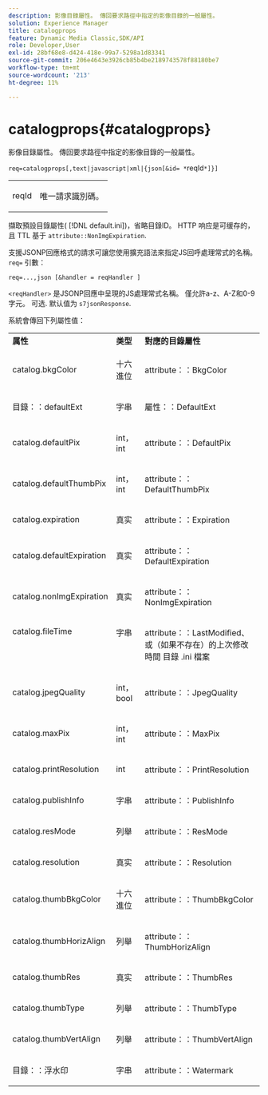 ```yaml
---
description: 影像目錄屬性。 傳回要求路徑中指定的影像目錄的一般屬性。
solution: Experience Manager
title: catalogprops
feature: Dynamic Media Classic,SDK/API
role: Developer,User
exl-id: 28bf68e8-d424-418e-99a7-5298a1d83341
source-git-commit: 206e4643e3926cb85b4be2189743578f88180be7
workflow-type: tm+mt
source-wordcount: '213'
ht-degree: 11%

---
```


# catalogprops{#catalogprops}

影像目錄屬性。 傳回要求路徑中指定的影像目錄的一般屬性。

`req=catalogprops[,text|javascript|xml|{json[&id= *`reqId`*]}]`

<table id="simpletable_D1D9183C08834005B482B103CEF2EDA9"> 
 <tr class="strow"> 
  <td class="stentry"> <p><span class="codeph"><span class="varname"> reqId</span></span> </p> </td> 
  <td class="stentry"> <p>唯一請求識別碼。 </p></td> 
 </tr> 
</table>

擷取預設目錄屬性( [!DNL default.ini])，省略目錄ID。 HTTP 响应是可缓存的，且 TTL 基于 `attribute::NonImgExpiration`.

支援JSONP回應格式的請求可讓您使用擴充語法來指定JS回呼處理常式的名稱。 `req=` 引數：

`req=...,json [&handler = reqHandler ]`

`<reqHandler>` 是JSONP回應中呈現的JS處理常式名稱。 僅允許a-z、A-Z和0-9字元。 可选. 默认值为 `s7jsonResponse`.

系統會傳回下列屬性值：

<table id="table_DEC26CBF274945298BA81B5E2E2F331D"> 
 <tbody> 
  <tr> 
   <td> <b> 属性</b> </td> 
   <td> <b> 类型</b> </td> 
   <td> <b> 對應的目錄屬性</b> </td> 
  </tr> 
  <tr> 
   <td> <p> <span class="codeph"> catalog.bkgColor</span> </p> </td> 
   <td> <p> 十六進位 </p> </td> 
   <td> <p> <span class="codeph"> attribute：：BkgColor</span> </p> </td> 
  </tr> 
  <tr> 
   <td> <p> <span class="codeph"> 目錄：：defaultExt</span> </p> </td> 
   <td> <p> 字串 </p> </td> 
   <td> <p> <span class="codeph"> 屬性：：DefaultExt</span> </p> </td> 
  </tr> 
  <tr> 
   <td> <p> <span class="codeph"> catalog.defaultPix</span> </p> </td> 
   <td> <p> int，int </p> </td> 
   <td> <p> <span class="codeph"> attribute：：DefaultPix</span> </p> </td> 
  </tr> 
  <tr> 
   <td> <p> <span class="codeph"> catalog.defaultThumbPix</span> </p> </td> 
   <td> <p> int，int </p> </td> 
   <td> <p> <span class="codeph"> attribute：：DefaultThumbPix</span> </p> </td> 
  </tr> 
  <tr> 
   <td> <p> <span class="codeph"> catalog.expiration</span> </p> </td> 
   <td> <p> 真实 </p> </td> 
   <td> <p> <span class="codeph"> attribute：：Expiration</span> </p> </td> 
  </tr> 
  <tr> 
   <td> <p> <span class="codeph"> catalog.defaultExpiration</span> </p> </td> 
   <td> <p> 真实 </p> </td> 
   <td> <p> <span class="codeph"> attribute：：DefaultExpiration</span> </p> </td> 
  </tr> 
  <tr> 
   <td> <p> <span class="codeph"> catalog.nonImgExpiration</span> </p> </td> 
   <td> <p> 真实 </p> </td> 
   <td> <p> <span class="codeph"> attribute：：NonImgExpiration</span> </p> </td> 
  </tr> 
  <tr valign="top"> 
   <td> <p> <span class="codeph"> catalog.fileTime</span> </p> </td> 
   <td> <p> 字串 </p> </td> 
   <td> <p> <span class="codeph"> attribute：：LastModified</span>、或（如果不存在）的上次修改時間 <span class="varname"> 目錄</span><span class="filepath"> .ini</span> 檔案 </p> </td> 
  </tr> 
  <tr> 
   <td> <p> <span class="codeph"> catalog.jpegQuality</span> </p> </td> 
   <td> <p> int，bool </p> </td> 
   <td> <p> <span class="codeph"> attribute：：JpegQuality</span> </p> </td> 
  </tr> 
  <tr> 
   <td> <p> <span class="codeph"> catalog.maxPix</span> </p> </td> 
   <td> <p> int，int </p> </td> 
   <td> <p> <span class="codeph"> attribute：：MaxPix</span> </p> </td> 
  </tr> 
  <tr> 
   <td> <p> <span class="codeph"> catalog.printResolution</span> </p> </td> 
   <td> <p> int </p> </td> 
   <td> <p> <span class="codeph"> attribute：：PrintResolution</span> </p> </td> 
  </tr> 
  <tr> 
   <td> <p> <span class="codeph"> catalog.publishInfo</span> </p> </td> 
   <td> <p> 字串 </p> </td> 
   <td> <p> <span class="codeph"> attribute：：PublishInfo</span> </p> </td> 
  </tr> 
  <tr> 
   <td> <p> <span class="codeph"> catalog.resMode</span> </p> </td> 
   <td> <p> 列舉 </p> </td> 
   <td> <p> <span class="codeph"> attribute：：ResMode</span> </p> </td> 
  </tr> 
  <tr> 
   <td> <p> <span class="codeph"> catalog.resolution</span> </p> </td> 
   <td> <p> 真实 </p> </td> 
   <td> <p> <span class="codeph"> attribute：：Resolution</span> </p> </td> 
  </tr> 
  <tr> 
   <td> <p> <span class="codeph"> catalog.thumbBkgColor</span> </p> </td> 
   <td> <p> 十六進位 </p> </td> 
   <td> <p> <span class="codeph"> attribute：：ThumbBkgColor</span> </p> </td> 
  </tr> 
  <tr> 
   <td> <p> <span class="codeph"> catalog.thumbHorizAlign</span> </p> </td> 
   <td> <p> 列舉 </p> </td> 
   <td> <p> <span class="codeph"> attribute：：ThumbHorizAlign</span> </p> </td> 
  </tr> 
  <tr> 
   <td> <p> <span class="codeph"> catalog.thumbRes</span> </p> </td> 
   <td> <p> 真实 </p> </td> 
   <td> <p> <span class="codeph"> attribute：：ThumbRes</span> </p> </td> 
  </tr> 
  <tr> 
   <td> <p> <span class="codeph"> catalog.thumbType</span> </p> </td> 
   <td> <p> 列舉 </p> </td> 
   <td> <p> <span class="codeph"> attribute：：ThumbType</span> </p> </td> 
  </tr> 
  <tr> 
   <td> <p> <span class="codeph"> catalog.thumbVertAlign</span> </p> </td> 
   <td> <p> 列舉 </p> </td> 
   <td> <p> <span class="codeph"> attribute：：ThumbVertAlign</span> </p> </td> 
  </tr> 
  <tr> 
   <td> <p> <span class="codeph"> 目錄：：浮水印</span> </p> </td> 
   <td> <p> 字串 </p> </td> 
   <td> <p> <span class="codeph"> attribute：：Watermark</span> </p> </td> 
  </tr> 
 </tbody> 
</table>
